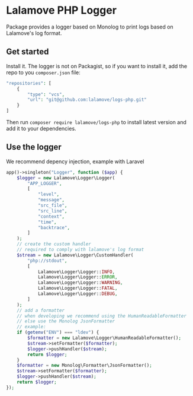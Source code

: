 # Lalamove PHP Logger
Package provides a logger based on Monolog to print logs based on Lalamove's log format.

## Get started
Install it. 
The logger is not on Packagist, so if you want to install it, add the repo to you `composer.json` file:
```php
"repositories": [
    {
        "type": "vcs",
        "url": "git@github.com:lalamove/logs-php.git"
    }
]
```
Then run `composer require lalamove/logs-php` to install latest version and add it to your dependencies.

## Use the logger
We recommend depency injection, example with Laravel
```php
app()->singleton("Logger", function ($app) {
    $logger = new Lalamove\Logger\Logger(
        "APP_LOGGER",
        [
            "level",
            "message",
            "src_file",
            "src_line",
            "context",
            "time",
            "backtrace",
        ]
    );
    // create the custom handler
    // required to comply with lalamove's log format
    $stream = new Lalamove\Logger\CustomHandler(
        "php://stdout",
        [
            Lalamove\Logger\Logger::INFO,
            Lalamove\Logger\Logger::ERROR,
            Lalamove\Logger\Logger::WARNING,
            Lalamove\Logger\Logger::FATAL,
            Lalamove\Logger\Logger::DEBUG,
        ]
    );
    // add a formatter
    // when developing we recommend using the HumanReadableFormatter
    // else use the Monolog JsonFormatter
    // example: 
    if (getenv("ENV") === "ldev") {
        $formatter = new Lalamove\Logger\HumanReadableFormatter();
        $stream->setFormatter($formatter);
        $logger->pushHandler($stream);
        return $logger;
    }
    $formatter = new Monolog\Formatter\JsonFormatter();
    $stream->setFormatter($formatter);
    $logger->pushHandler($stream);
    return $logger;
});
```